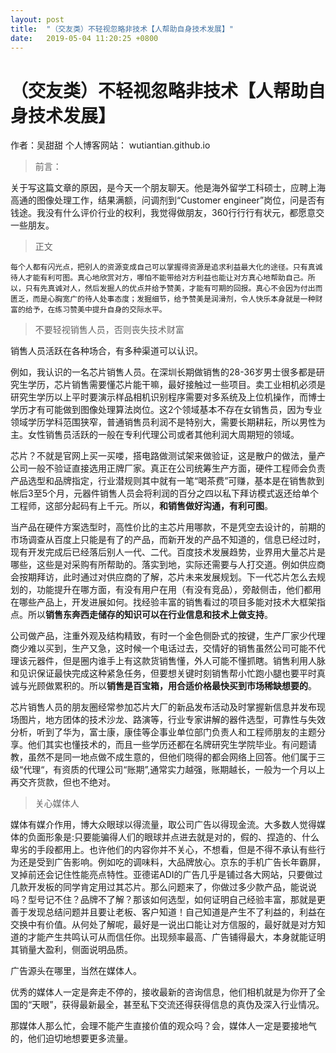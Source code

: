 ```yaml
---
layout: post
title:  "（交友类）不轻视忽略非技术【人帮助自身技术发展】"
date:   2019-05-04 11:20:25 +0800
---
```



# （交友类）不轻视忽略非技术【人帮助自身技术发展】

作者：吴甜甜
个人博客网站： wutiantian.github.io


>前言：  

关于写这篇文章的原因，是今天一个朋友聊天。他是海外留学工科硕士，应聘上海高通的图像处理工作，结果满额，问调剂到“Customer engineer”岗位，问是否有钱途。我没有什么评价行业的权利，我觉得做朋友，360行行行有状元，都愿意交一些朋友。

>正文


```每个人都有闪光点，把别人的资源变成自己可以掌握得资源是追求利益最大化的途径。只有真诚待人才能有利可图。真心地欣赏对方，哪怕不能带给对方利益也能让对方真心地帮助自己。所以，只有先真诚对人，然后发掘人的优点并给予赞美，才能有可期的回报。真心不会因为付出而匮乏，而是心胸宽广的待人处事态度；发掘细节，给予赞美是润滑剂，令人快乐本身就是一种财富的给予，在练习赞美中提升自身的交际水平。```


>不要轻视销售人员，否则丧失技术财富  

销售人员活跃在各种场合，有多种渠道可以认识。  

例如，我认识的一名芯片销售人员。在深圳长期做销售的28-36岁男士很多都是研究生学历，芯片销售需要懂芯片能干嘛，最好接触过一些项目。卖工业相机必须是研究生学历以上平时要演示样品相机识别程序需要对多系统及上位机操作，而博士学历才有可能做到图像处理算法岗位。这2个领域基本不存在女销售员，因为专业领域学历学科范围狭窄，普通销售员利润不是特别大，需要长期耕耘，所以男性为主。女性销售员活跃的一般在专利代理公司或者其他利润大周期短的领域。

芯片？不就是官网上买一买喽，搭电路做测试架来做验证，这是散户的做法，量产公司一般不验证直接选用正牌厂家。真正在公司统筹生产方面，硬件工程师会负责产品选型和品牌指定，行业潜规则其中就有一笔“喝茶费”可赚，基本是在销售款到帐后3至5个月，元器件销售人员会将利润的百分之四以私下拜访模式返还给单个工程师，这部分起码有上千元。所以，**和销售做好沟通，有利可图**。    

当产品在硬件方案选型时，高性价比的主芯片用哪款，不是凭空去设计的，前期的市场调查从百度上只能是有了的产品，而新开发的产品不知道的，信息已经过时，现有开发完成后已经落后别人一代、二代。百度技术发展趋势，业界用大量芯片是哪些，这些是对采购有所帮助的。落实到地，实际还需要与人打交道。例如供应商会按期拜访，此时通过对供应商的了解，芯片未来发展规划。下一代芯片怎么去规划的，功能提升在哪方面，有没有用户在用（有没有竞品），旁敲侧击，他们都用在哪些产品上，开发进展如何。找经验丰富的销售看过的项目多能对技术大框架指点。所以**销售东奔西走储存的知识可以在行业信息和技术上做支持**。  

公司做产品，注重外观及结构精致，有时一个金色侧卧式的按键，生产厂家少代理商少难以买到，生产又急，这时候一个电话过去，交情好的销售虽然公司可能不代理该元器件，但是圈内谁手上有这款货销售懂，外人可能不懂抓瞎。销售利用人脉和见识保证最快完成这种紧急任务，但要想关键时刻销售帮小忙跑小腿也要平时真诚与光顾做累积的。所以**销售是百宝箱，用合适价格最快买到市场稀缺想要的**。

芯片销售人员的朋友圈经常参加芯片大厂的新品发布活动及时掌握新信息并发布现场图片，地方团体的技术沙龙、路演等，行业专家讲解的器件选型，可靠性与失效分析，听到了华为，富士康，康佳等企事业单位部门负责人和工程师朋友的主题分享。他们其实也懂技术的，而且一些学历还都在名牌研究生学院毕业。有问题请教，虽然不是同一地点做不成生意的，但他们晓得的都会网络上回答。他们属于三级“代理“，有资质的代理公司“账期”,通常实力越强，账期越长，一般为一个月以上再交齐货款，但也不绝对。

>关心媒体人

媒体有媒介作用，博大众眼球以得流量，取公司广告以得现金流。大多数人觉得媒体的负面形象是:只要能骗得人们的眼球并点进去就是对的，假的、捏造的、什么卑劣的手段都用上。也许他们的内容你并不关心，不想看，但是不得不承认有些行为还是受到广告影响。例如吃的调味料，大品牌放心。京东的手机广告长年霸屏，叉掉前还会记住性能亮点特性。亚德诺ADI的广告几乎是铺过各大网站，只要做过几款开发板的同学肯定用过其芯片。那么问题来了，你做过多少款产品，能说说吗？型号记不住？品牌不了解？那该如何选型，如何证明自己经验丰富，那就是更善于发现总结问题并且要让老板、客户知道！自己知道是产生不了利益的，利益在交换中有价值。从何处了解呢，最好是一说出口能让对方信服的，最好就是对方知道的才能产生共鸣认可从而信任你。出现频率最高、广告铺得最大，本身就能证明其销量大盈利，侧面说明品质。

广告源头在哪里，当然在媒体人。  

优秀的媒体人一定是奔走不停的，接收最新的咨询信息，他们相机就是为你开了全国的“天眼”，获得最新最全，甚至私下交流还得获得信息的真伪及深入行业情况。  

那媒体人那么忙，会理不能产生直接价值的观众吗？会，媒体人一定是要接地气的，他们迫切地想要更多流量。



